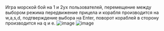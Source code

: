 Игра морской бой на 1 и 2ух пользователей, перемещение между выбором режима  передвижение прицела и корабля производится на w,a,s,d, подтверждение выбора на Enter, поворот кораблей в сторону производится на q и e.
![image](https://github.com/user-attachments/assets/68b0699f-aced-4668-a9c5-5b453f955280)
![image](https://github.com/user-attachments/assets/7c56adb6-2201-43da-b13c-8290103611d3)
